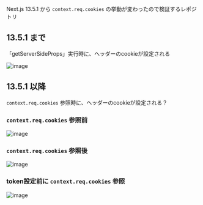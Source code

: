 Next.js 13.5.1 から `context.req.cookies` の挙動が変わったので検証するレポジトリ

## 13.5.1 まで

「getServerSideProps」実行時に、ヘッダーのcookieが設定される

![image](https://github.com/kaito01234/verify-nextjs-13.5.6/assets/43839796/9da2b55a-7108-46fa-84de-55d903348298)

## 13.5.1 以降

`context.req.cookies` 参照時に、ヘッダーのcookieが設定される？

### `context.req.cookies` 参照前

![image](https://github.com/kaito01234/verify-nextjs-13.5.6/assets/43839796/0c042e05-51a8-4123-afa2-286cd671daa3)

### `context.req.cookies` 参照後

![image](https://github.com/kaito01234/verify-nextjs-13.5.6/assets/43839796/d6aa1b6b-7531-47af-9d87-a940843ab67a)

### token設定前に `context.req.cookies` 参照

![image](https://github.com/kaito01234/verify-nextjs-13.5.6/assets/43839796/02055b3e-e6af-40ff-b895-8ec332193997)
